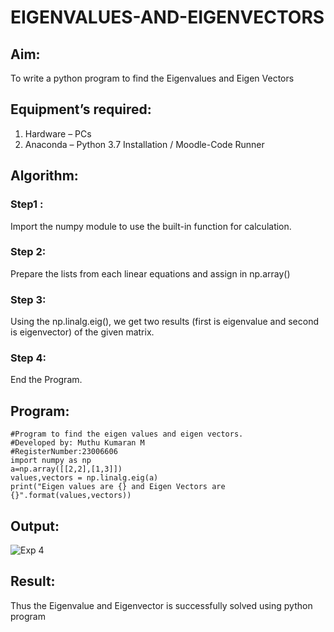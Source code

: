 # EIGENVALUES-AND-EIGENVECTORS
## Aim:
To write a python program to find the Eigenvalues and Eigen Vectors
## Equipment’s required:
1. 	Hardware – PCs
2. 	Anaconda – Python 3.7 Installation / Moodle-Code Runner
## Algorithm:
### Step1 : 
Import the numpy module to use the built-in function for calculation.
### Step 2: 
Prepare the lists from each linear equations and assign in np.array()
### Step 3: 
Using the np.linalg.eig(),  we get two results (first is eigenvalue and second is eigenvector) of the given matrix.
### Step 4: 
End the Program.

## Program:
```
#Program to find the eigen values and eigen vectors.
#Developed by: Muthu Kumaran M
#RegisterNumber:23006606
import numpy as np
a=np.array([[2,2],[1,3]])
values,vectors = np.linalg.eig(a)
print("Eigen values are {} and Eigen Vectors are {}".format(values,vectors))
```
## Output:
![Exp 4](https://github.com/Muthu-Kumaran-M/EIGENVALUES-AND-EIGENVECTORS/assets/144979439/1e4d02ed-4661-41e7-944b-f9dabdcf3de5)

## Result:
Thus the Eigenvalue and Eigenvector is successfully solved using python program

